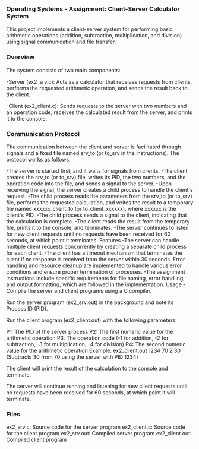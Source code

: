 ### Operating Systems - Assignment: Client-Server Calculator System
This project implements a client-server system for performing basic arithmetic operations (addition, subtraction, multiplication, and division) using signal communication and file transfer.

### Overview
The system consists of two main components:

-Server (ex2_srv.c): Acts as a calculator that receives requests from clients, performs the requested arithmetic operation, and sends the result back to the client.

-Client (ex2_client.c): Sends requests to the server with two numbers and an operation code, receives the calculated result from the server, and prints it to the console.

### Communication Protocol
The communication between the client and server is facilitated through signals and a fixed file named srv_to (or to_srv in the instructions). The protocol works as follows:

-The server is started first, and it waits for signals from clients.
-The client creates the srv_to (or to_srv) file, writes its PID, the two numbers, and the operation code into the file, and sends a signal to the server.
-Upon receiving the signal, the server creates a child process to handle the client's request.
-The child process reads the parameters from the srv_to (or to_srv) file, performs the requested calculation, and writes the result to a temporary file named xxxxxx_client_to (or to_client_xxxxxx), where xxxxxx is the client's PID.
-The child process sends a signal to the client, indicating that the calculation is complete.
-The client reads the result from the temporary file, prints it to the console, and terminates.
-The server continues to listen for new client requests until no requests have been received for 60 seconds, at which point it terminates.
Features
-The server can handle multiple client requests concurrently by creating a separate child process for each client.
-The client has a timeout mechanism that terminates the client if no response is received from the server within 30 seconds.
Error handling and resource cleanup are implemented to handle various error conditions and ensure proper termination of processes.
-The assignment instructions include specific requirements for file naming, error handling, and output formatting, which are followed in the implementation.
Usage
-Compile the server and client programs using a C compiler.

Run the server program (ex2_srv.out) in the background and note its Process ID (PID).

Run the client program (ex2_client.out) with the following parameters:

P1: The PID of the server process
P2: The first numeric value for the arithmetic operation
P3: The operation code (-1 for addition, -2 for subtraction, -3 for multiplication, -4 for division)
P4: The second numeric value for the arithmetic operation
Example: ex2_client.out 1234 70 2 30 (Subtracts 30 from 70 using the server with PID 1234)

The client will print the result of the calculation to the console and terminate.

The server will continue running and listening for new client requests until no requests have been received for 60 seconds, at which point it will terminate.

### Files
ex2_srv.c: Source code for the server program
ex2_client.c: Source code for the client program
ex2_srv.out: Compiled server program
ex2_client.out: Compiled client program

